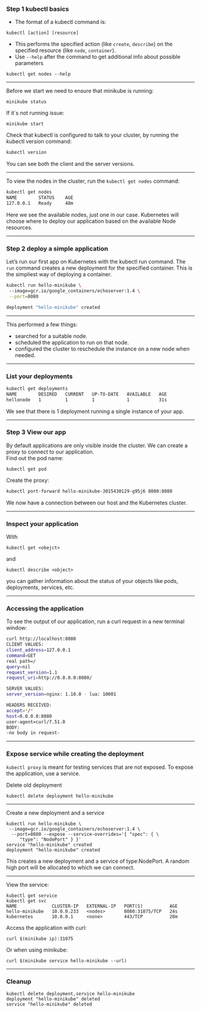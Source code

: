 ### Step 1 kubectl basics

* The format of a kubectl command is:
```
kubectl [action] [resource]
```
* This performs the specified action  (like `create`, `describe`) on the specified resource (like `node`, `container`).
* Use `--help` after the command to get additional info about possible parameters
```
kubectl get nodes --help
```

----

Before we start we need to ensure that minikube is running:
```
minikube status
```
If it`s not running issue:
```
minikube start
```

Check that kubectl is configured to talk to your cluster, by running the kubectl version command:
```bash
kubectl version
```

You can see both the client and the server versions.

----

To view the nodes in the cluster, run the `kubectl get nodes` command:
```bash
kubectl get nodes
NAME        STATUS    AGE
127.0.0.1   Ready     48m
```

Here we see the available nodes, just one in our case. Kubernetes will choose where to deploy our application based on the available Node resources.

----

### Step 2 deploy a simple application

Let’s run our first app on Kubernetes with the kubectl run command. The `run` command creates a new deployment for the specified container. This is the simpliest way of deploying a container.

```bash
kubectl run hello-minikube \  
 --image=gcr.io/google_containers/echoserver:1.4 \
 --port=8080

deployment "hello-minikube" created
```

----

This performed a few things:
* searched for a suitable node.
* scheduled the application to run on that node.
* configured the cluster to reschedule the instance on a new node when needed.

----

### List your deployments

```bash
kubectl get deployments
NAME        DESIRED   CURRENT   UP-TO-DATE   AVAILABLE   AGE
hellonode   1         1         1            1           31s
```

We see that there is 1 deployment running a single instance of your app.

----

### Step 3 View our app

By default applications are only visible inside the cluster. We can create a proxy to connect to our application.  
Find out the pod name:
```
kubectl get pod
```
Create the proxy:
```bash
kubectl port-forward hello-minikube-3015430129-g95j6 8080:8080
```
We now have a connection between our host and the Kubernetes cluster.

----

### Inspect your application

With
```
kubectl get <obejct>
```
and
```
kubectl describe <object>
```
you can gather information about the status of your objects like pods, deployments, services, etc.

----

### Accessing the application

To see the output of our application, run a curl request in a new terminal window:
```bash
curl http://localhost:8080
CLIENT VALUES:
client_address=127.0.0.1
command=GET
real path=/
query=nil
request_version=1.1
request_uri=http://0.0.0.0:8080/

SERVER VALUES:
server_version=nginx: 1.10.0 - lua: 10001

HEADERS RECEIVED:
accept=*/*
host=0.0.0.0:8080
user-agent=curl/7.51.0
BODY:
-no body in request-
```

----

### Expose service while creating the deployment

`kubectl proxy` is meant for testing services that are not exposed. To expose the application, use a service.

Delete old deployment
```
kubectl delete deployment hello-minikube
```

----

Create a new deployment and a service
```
kubectl run hello-minikube \
 --image=gcr.io/google_containers/echoserver:1.4 \
  --port=8080 --expose --service-overrides='{ "spec": { \
     "type": "NodePort" } }'
service "hello-minikube" created
deployment "hello-minikube" created
```
This creates a new deployment and a service of type:NodePort. A random high port will be allocated to which we can connect.

----

View the service:
```
kubectl get service
kubectl get svc
NAME             CLUSTER-IP   EXTERNAL-IP   PORT(S)          AGE
hello-minikube   10.0.0.233   <nodes>       8080:31075/TCP   24s
kubernetes       10.0.0.1     <none>        443/TCP          28m
```
Access the application with curl:
```
curl $(minikube ip):31075
```
Or when using minikube:
```
curl $(minikube service hello-minikube --url)
```

----

### Cleanup

```
kubectl delete deployment,service hello-minikube
deployment "hello-minikube" deleted
service "hello-minikube" deleted
```
